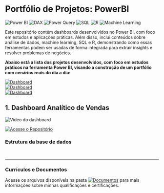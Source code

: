# Portfólio de Projetos: PowerBI
![Power BI](https://img.shields.io/badge/Power%20BI-F2C811?style=for-the-badge&logo=powerbi&logoColor=white)
![DAX](https://img.shields.io/badge/DAX-FFB81C?style=for-the-badge&logoColor=white)
![Power Query](https://img.shields.io/badge/Power%20Query-323C6D?style=for-the-badge&logo=microsoft&logoColor=white)
![SQL](https://img.shields.io/badge/SQL-4479A1?style=for-the-badge&logo=mysql&logoColor=white)
![R](https://img.shields.io/badge/R-276DC3?style=for-the-badge&logo=r&logoColor=white)
![Machine Learning](https://img.shields.io/badge/Machine%20Learning-FF6F61?style=for-the-badge&logo=tensorflow&logoColor=white)

Este repositório contém dashboards desenvolvidos no Power BI, com foco em estudos e aplicações práticas. Além disso, inclui conteúdos sobre análise de dados, machine learning, SQL e R, demonstrando como essas ferramentas podem ser usadas de forma integrada para extrair insights e resolver problemas de negócios.

<strong>Abaixo está a lista dos projetos desenvolvidos, com foco em estudos práticos na ferramenta Power BI, visando a construção de um portfólio com cenários reais do dia a dia:</strong>

[![Dashboard](https://img.shields.io/badge/1.%20Dashboard%20x-black?style=flat-square)](link)<br>
[![Dashboard](https://img.shields.io/badge/2.%20Dashboard%20y-black?style=flat-square)](link)<br>
[![Dashboard](https://img.shields.io/badge/3.%20Dashboard%20z-black?style=flat-square)](link)

## 1. Dashboard Analítico de Vendas

![Video do dashboard](link)

[![Acesse o Repositório](https://img.shields.io/badge/Acesse%20o%20Reposit%C3%B3rio-gray?style=for-the-badge)](link)

### Estrutura da base de dados

<!-- 
Exemplo:
Arquivo dataset.xlsx que contém inicialmente as seguintes colunas:
Nenhuma nova coluna foi criada a partir dos dados.
Arquivo Fretes.xlsx que contém inicialmente as seguintes colunas:
Colunas criadas a partir dos dados:
Quantidade total dos dados: 23.888
-->

<br>
<hr> 

### Currículos e Documentos
Acesse os arquivos disponíveis na pasta 
[![Documentos](https://img.shields.io/badge/DOCUMENTOS-%F0%9F%93%83-blue?style=flat-square)](https://github.com/vitoriapguimaraes/vitoriapguimaraes/tree/main/DOCUMENTOS) para mais informações sobre minhas qualificações e certificações.
